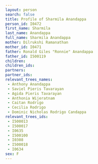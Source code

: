 ```yaml
---
layout: person
search: false
title: Profile of Sharmila Anandappa
person_id: I0472
first_name: Sharmila
last_name: Anandappa
full_name: Sharmila Anandappa
mother: Dilrukshi Ramanathan
mother_id: I0471
father: Ronald Giles "Ronnie" Anandappa
father_id: I500119
children:
children_ids:
partners:
partner_ids:
relevant_trees_names:
 - Anthony Anandappa
 - Saviel Pieris Tavarayan
 - Agida Pieris Tavarayan
 - Anthonia Wijeratnam
 - Caitan Rodrigo
 - Cecilia Rodrigo
 - Dominic Nicholas Rodrigo Candappa
relevant_trees_ids:
 - I500013
 - I500017
 - I0635
 - I500100
 - I0308
 - I500018
 - I0634
sex: F
---
```


